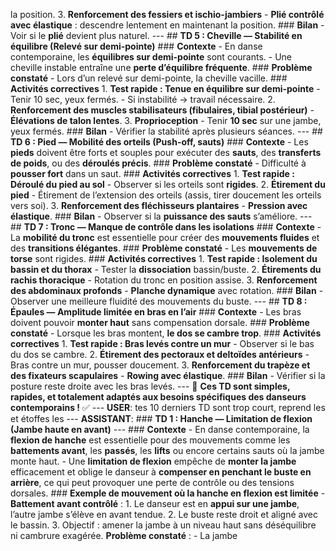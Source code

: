 la position. 3. **Renforcement des fessiers et ischio-jambiers** - **Plié contrôlé avec élastique** : descendre lentement en maintenant la position. ### **Bilan** - Voir si le **plié** devient plus naturel. --- ## **TD 5 : Cheville — Stabilité en équilibre (Relevé sur demi-pointe)** ### **Contexte** - En danse contemporaine, les **équilibres sur demi-pointe** sont courants. - Une cheville instable entraîne une **perte d’équilibre fréquente**. ### **Problème constaté** - Lors d’un relevé sur demi-pointe, la cheville vacille. ### **Activités correctives** 1. **Test rapide : Tenue en équilibre sur demi-pointe** - Tenir 10 sec, yeux fermés. - Si instabilité → travail nécessaire. 2. **Renforcement des muscles stabilisateurs (fibulaires, tibial postérieur)** - **Élévations de talon lentes**. 3. **Proprioception** - Tenir **10 sec** sur une jambe, yeux fermés. ### **Bilan** - Vérifier la stabilité après plusieurs séances. --- ## **TD 6 : Pied — Mobilité des orteils (Push-off, sauts)** ### **Contexte** - Les **pieds** doivent être forts et souples pour exécuter des **sauts**, des **transferts de poids**, ou des **déroulés précis**. ### **Problème constaté** - Difficulté à **pousser fort** dans un saut. ### **Activités correctives** 1. **Test rapide : Déroulé du pied au sol** - Observer si les orteils sont **rigides**. 2. **Étirement du pied** - Étirement de l’extension des orteils (assis, tirer doucement les orteils vers soi). 3. **Renforcement des fléchisseurs plantaires** - **Pression avec élastique**. ### **Bilan** - Observer si la **puissance des sauts** s’améliore. --- ## **TD 7 : Tronc — Manque de contrôle dans les isolations** ### **Contexte** - La **mobilité du tronc** est essentielle pour créer des **mouvements fluides** et des **transitions élégantes**. ### **Problème constaté** - Les **mouvements de torse** sont rigides. ### **Activités correctives** 1. **Test rapide : Isolement du bassin et du thorax** - Tester la **dissociation** bassin/buste. 2. **Étirements du rachis thoracique** - Rotation du tronc en position assise. 3. **Renforcement des abdominaux profonds** - **Planche dynamique** avec rotation. ### **Bilan** - Observer une meilleure fluidité des mouvements du buste. --- ## **TD 8 : Épaules — Amplitude limitée en bras en l’air** ### **Contexte** - Les bras doivent pouvoir **monter haut** sans compensation dorsale. ### **Problème constaté** - Lorsque les bras montent, **le dos se cambre trop**. ### **Activités correctives** 1. **Test rapide : Bras levés contre un mur** - Observer si le bas du dos se cambre. 2. **Étirement des pectoraux et deltoïdes antérieurs** - Bras contre un mur, pousser doucement. 3. **Renforcement du trapèze et des fixateurs scapulaires** - **Rowing avec élastique**. ### **Bilan** - Vérifier si la posture reste droite avec les bras levés. --- 🎯 **Ces TD sont simples, rapides, et totalement adaptés aux besoins spécifiques des danseurs contemporains !** ✅ --- **USER**: tes 10 derniers TD sont trop court, reprend les et étoffes les --- **ASSISTANT**: ### **TD 1 : Hanche — Limitation de flexion (Jambe haute en avant)** --- ### **Contexte** - En danse contemporaine, la **flexion de hanche** est essentielle pour des mouvements comme les **battements avant**, les **passés**, les **lifts** ou encore certains sauts où la jambe monte haut. - Une **limitation de flexion** empêche de **monter la jambe** efficacement et oblige le danseur à **compenser en penchant le buste en arrière**, ce qui peut provoquer une perte de contrôle ou des tensions dorsales. ### **Exemple de mouvement où la hanche en flexion est limitée** - **Battement avant contrôlé** : 1. Le danseur est en **appui sur une jambe**, l’autre jambe s’élève en avant tendue. 2. Le buste reste droit et aligné avec le bassin. 3. Objectif : amener la jambe à un niveau haut sans déséquilibre ni cambrure exagérée. **Problème constaté** : - La jambe